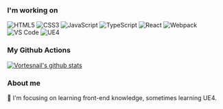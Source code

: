 <!--
**vortesnail/vortesnail** is a ✨ _special_ ✨ repository because its `README.md` (this file) appears on your GitHub profile.

Here are some ideas to get you started:

- 🔭 I’m currently working on React
- 🌱 I’m currently learning Typescript,Webpack,NodeJS
- 📫 How to reach me: 1091331061@qq.com
- 😄 Pronouns: 爱吃胡椒的汤圆
- 🐙 Hobbies: Movie, Games, 
https://github.com/anuraghazra/github-readme-stats
-->

### I'm working on
![HTML5](https://img.shields.io/badge/-HTML5-%23E44D27?style=for-the-badge&logo=html5&logoColor=ffffff)
![CSS3](https://img.shields.io/badge/-CSS3-%231572B6?style=for-the-badge&logo=css3)
![JavaScript](https://img.shields.io/badge/-JavaScript-%23F7DF1C?style=for-the-badge&logo=javascript&logoColor=000000&labelColor=%23F7DF1C&color=%23FFCE5A)
![TypeScript](https://img.shields.io/badge/-TypeScript-%231E90FF?style=for-the-badge&logo=typescript&logoColor=ffffff&labelColor=%1E90FFC&color=%231266C4)
![React](https://img.shields.io/badge/-React-%23282C34?style=for-the-badge&logo=react)
![Webpack](https://img.shields.io/badge/-Webpack-%232C3A42?style=for-the-badge&logo=webpack)
![VS Code](https://img.shields.io/badge/-VSCode-%23007ACC?style=for-the-badge&logo=visual-studio-code)
![UE4](https://img.shields.io/badge/-UE4-%23031d30?style=for-the-badge&logo=unreal-engine)

### My Github Actions
[![Vortesnail's github stats](https://github-readme-stats.vercel.app/api?username=vortesnail&show_icons=true&hide_border=true&hide_title=true&icon_color=f58220)](https://github.com/vortesnail/)

### About me
🍉 I'm focusing on learning front-end knowledge, sometimes learning UE4.

